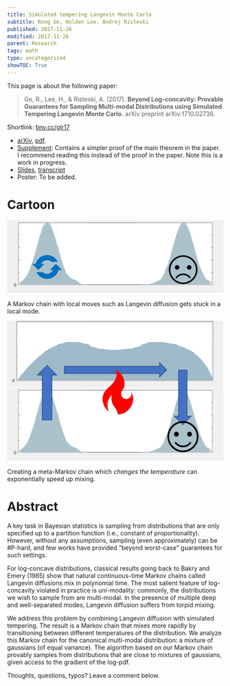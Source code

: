 ```yaml
---
title: Simulated tempering Langevin Monte Carlo
subtitle: Rong Ge, Holden Lee, Andrej Risteski
published: 2017-11-26
modified: 2017-11-26
parent: Research
tags: math
type: uncategorized
showTOC: True
---
```


This page is about the following paper:

> Ge, R., Lee, H., & Risteski, A. (2017). **Beyond Log-concavity: Provable Guarantees for Sampling Multi-modal Distributions using Simulated Tempering Langevin Monte Carlo.** arXiv preprint arXiv:1710.02736.

Shortlink: [tiny.cc/glr17](http://tiny.cc/glr17)

* [arXiv](https://arxiv.org/abs/1710.02736), [pdf](https://arxiv.org/pdf/1710.02736.pdf).
* [Supplement](https://www.dropbox.com/s/v2pijnsk9c6t11s/soft_partition2.pdf?dl=0): Contains a simpler proof of the main theorem in the paper. I recommend reading this instead of the proof in the paper. Note this is a work in progress.
* [Slides](https://www.dropbox.com/s/44udkqyd2r95qzk/slides_IAS.pdf?dl=0), [transcript](https://dynalist.io/d/wW7edPHuU41y1qxWAI0fL__c#z=c2y7iGMb-rjqoGupMLQ1DAWe)
* Poster: To be added.

# Cartoon

<center>
<img src="pics/not_mixing.png">
</center>

A Markov chain with local moves such as Langevin diffusion gets stuck in a local mode.

<center>
<img src="pics/mixing.png">
</center>

Creating a meta-Markov chain which *changes the temperature* can exponentially speed up mixing.

# Abstract

A key task in Bayesian statistics is sampling from distributions that are only specified up to a partition function (i.e., constant of proportionality). However, without any assumptions, sampling (even approximately) can be #P-hard, and few works have provided "beyond worst-case" guarantees for such settings.
 
For log-concave distributions, classical results going back to Bakry and Emery (1985) show that natural continuous-time Markov chains called Langevin diffusions mix in polynomial time. The most salient feature of log-concavity violated in practice is uni-modality: commonly, the distributions we wish to sample from are multi-modal. In the presence of multiple deep and well-separated modes, Langevin diffusion suffers from torpid mixing.

We address this problem by combining Langevin diffusion with simulated tempering. The result is a Markov chain that mixes more rapidly by transitioning between different temperatures of the distribution. We analyze this Markov chain for the canonical multi-modal distribution: a mixture of gaussians (of equal variance). The algorithm based on our Markov chain provably samples from distributions that are close to mixtures of gaussians, given access to the gradient of the log-pdf.

<!--
# Introduction

Summary:

* I compare sampling to *optimization*. "Beyond log-concavity" is the analogue of "beyond convexity" in the Bayesian world. Moreover, there are close connections between optimization and sampling, so there's reason to study sampling even if you only care about optimization.
* Sampling is a fundamental task in Bayesian statistics.
* To help with sampling, temperature-based methods are widely used, but lack theoretical analysis.

## Optimization vs. sampling

The goal in optimization is to find the minimum of a function $f$. 

When $f$ is convex, this is well-understood and can be solved using local search algorithms such as gradient descent.

When $f$ is non-convex, the problem is NP-hard in the worst-case, but algorithms often work well in practice.

Here is a comparison of convex and non-convex optimization, the "great divide" of optimization.

| Convex optimization | Non-convex optimization |
| --- | --- |
| Local minimum = global minima | Possibly bad local minima |
| Gradient descent finds global minimum | Gradient descent can be bad |
| Provable algorithms with beautiful mathematics | NP-hard in the worst-case (messy), but often works in practice |
| | Modern optimization problems (e.g. machine learning) are often non-convex.|



# FAQ

Q: Why not simulated annealing?

Q: What about gaussians of unequal variance?

Q: If the sample at time $t$ isn't from the $L$th level, can't you just take the first sample after that that is in the $L$th level?
-->

Thoughts, questions, typos? Leave a comment below.